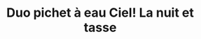 ---
image: /img/products/produit23.jpg
images:
 - /img/products/produit23.jpg
id: 23-duo-pichet
title: "Duo pichet à eau Ciel! La nuit et tasse"
type: produits
i18nlanguage: fr
---
